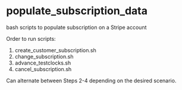 # populate_subscription_data
bash scripts to populate subscription on a Stripe account
 
 Order to run scripts: 
 1. create_customer_subscription.sh
 2. change_subscription.sh
 3. advance_testclocks.sh
 4. cancel_subscription.sh
 
 Can alternate between Steps 2-4 depending on the desired scenario. 
